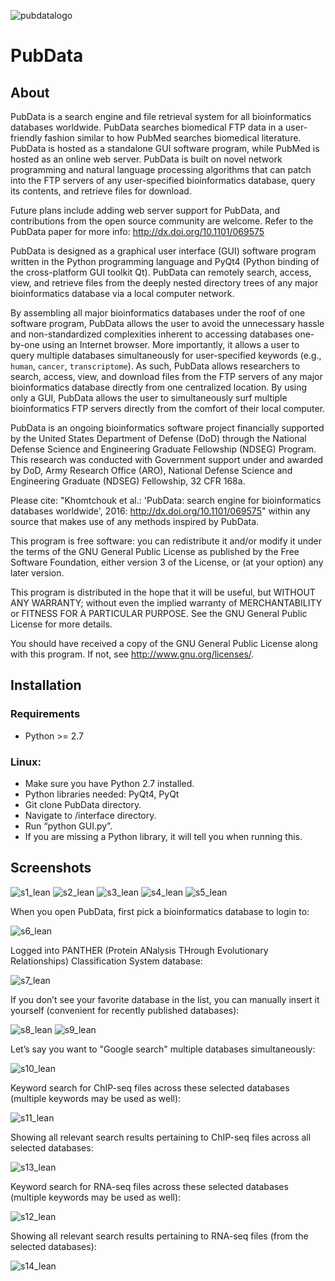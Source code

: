![pubdatalogo](https://cloud.githubusercontent.com/assets/9893806/17467742/83dcfbba-5cef-11e6-9da0-0adf825b3ddd.png)

# PubData

## About

PubData is a search engine and file retrieval system for all bioinformatics databases worldwide.  PubData searches biomedical FTP data in a user-friendly fashion similar to how PubMed searches biomedical literature.  PubData is hosted as a standalone GUI software program, while PubMed is hosted as an online web server.  PubData is built on novel network programming and natural language processing algorithms that can patch into the FTP servers of any user-specified bioinformatics database, query its contents, and retrieve files for download.

Future plans include adding web server support for PubData, and contributions from the open source community are welcome.  Refer to the PubData paper for more info: http://dx.doi.org/10.1101/069575

PubData is designed as a graphical user interface (GUI) software program written in the Python programming language and PyQt4 (Python binding of the cross-platform GUI toolkit Qt).  PubData can remotely search, access, view, and retrieve files from the deeply nested directory trees of any major bioinformatics database via a local computer network.  

By assembling all major bioinformatics databases under the roof of one software program, PubData allows the user to avoid the unnecessary hassle and non-standardized complexities inherent to accessing databases one-by-one using an Internet browser.  More importantly, it allows a user to query multiple databases simultaneously for user-specified keywords (e.g., `human`, `cancer`, `transcriptome`).  As such, PubData allows researchers to search, access, view, and download files from the FTP servers of any major bioinformatics database directly from one centralized location.  By using only a GUI, PubData allows the user to simultaneously surf multiple bioinformatics FTP servers directly from the comfort of their local computer.

PubData is an ongoing bioinformatics software project financially supported by the United States Department of Defense (DoD) through the National Defense Science and Engineering Graduate Fellowship (NDSEG) Program. This research was conducted with Government support under and awarded by DoD, Army Research Office (ARO), National Defense Science and Engineering Graduate (NDSEG) Fellowship, 32 CFR 168a.

Please cite: "Khomtchouk et al.: 'PubData: search engine for bioinformatics databases worldwide', 2016: http://dx.doi.org/10.1101/069575" within any source that makes use of any methods inspired by PubData.

This program is free software: you can redistribute it and/or modify it under the terms of the GNU General Public License as published by the Free Software Foundation, either version 3 of the License, or (at your option) any later version.

This program is distributed in the hope that it will be useful, but WITHOUT ANY WARRANTY; without even the implied warranty of MERCHANTABILITY or FITNESS FOR A PARTICULAR PURPOSE.  See the GNU General Public License for more details.

You should have received a copy of the GNU General Public License along with this program.  If not, see <http://www.gnu.org/licenses/>.

## Installation

### Requirements

* Python >= 2.7

### Linux:
* Make sure you have Python 2.7 installed.
* Python libraries needed: PyQt4, PyQt
* Git clone PubData directory.
* Navigate to /interface directory.
* Run “python GUI.py”.
* If you are missing a Python library, it will tell you when running this. 

## Screenshots

![s1_lean](https://cloud.githubusercontent.com/assets/9893806/14683412/9bb0cb6a-06f8-11e6-8e91-1279b9159c57.png)
![s2_lean](https://cloud.githubusercontent.com/assets/9893806/14683417/9f30459a-06f8-11e6-848b-05e695b3f1b4.png)
![s3_lean](https://cloud.githubusercontent.com/assets/9893806/14683424/a764e9dc-06f8-11e6-9a24-d5a20c0c4e14.png)
![s4_lean](https://cloud.githubusercontent.com/assets/9893806/14683425/a8d5b3c8-06f8-11e6-83a0-1e9a6c73544c.png)
![s5_lean](https://cloud.githubusercontent.com/assets/9893806/14683428/ab37473a-06f8-11e6-8231-5d09dc248086.png)

When you open PubData, first pick a bioinformatics database to login to:

![s6_lean](https://cloud.githubusercontent.com/assets/9893806/14683433/b2016ff0-06f8-11e6-813c-a1eccf2a2e30.png)

Logged into PANTHER (Protein ANalysis THrough Evolutionary Relationships) Classification System database:

![s7_lean](https://cloud.githubusercontent.com/assets/9893806/14683441/b53109a6-06f8-11e6-9065-b74e22d51c80.png)

If you don’t see your favorite database in the list, you can manually insert it yourself (convenient for recently published databases):

![s8_lean](https://cloud.githubusercontent.com/assets/9893806/14683444/b73f6f4e-06f8-11e6-80d7-893ca56a16d1.png)
![s9_lean](https://cloud.githubusercontent.com/assets/9893806/14683448/bd1b40c8-06f8-11e6-82a9-0459c6b56c7e.png)

Let’s say you want to "Google search" multiple databases simultaneously:

![s10_lean](https://cloud.githubusercontent.com/assets/9893806/14683452/c080e0c4-06f8-11e6-9c50-4931a31b600d.png)

Keyword search for ChIP-seq files across these selected databases (multiple keywords may be used as well):

![s11_lean](https://cloud.githubusercontent.com/assets/9893806/14683455/c21264d0-06f8-11e6-98cc-6cc74f5b5588.png)

Showing all relevant search results pertaining to ChIP-seq files across all selected databases:

![s13_lean](https://cloud.githubusercontent.com/assets/9893806/14683461/c696bcea-06f8-11e6-8334-37ba00b48b1c.png)

Keyword search for RNA-seq files across these selected databases (multiple keywords may be used as well):

![s12_lean](https://cloud.githubusercontent.com/assets/9893806/14683458/c4601ec6-06f8-11e6-8bb6-3d47a5ebbe3f.png)

Showing all relevant search results pertaining to RNA-seq files (from the selected databases):

![s14_lean](https://cloud.githubusercontent.com/assets/9893806/14683465/cabf7348-06f8-11e6-85f7-2c61a9a12d2c.png)



